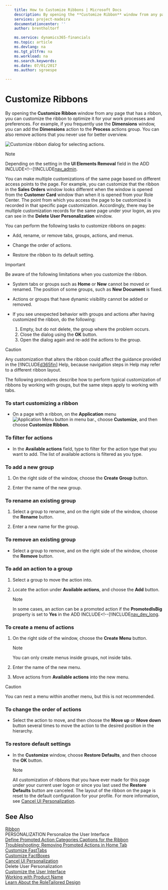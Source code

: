 ```yaml
---
    title: How to Customize Ribbons | Microsoft Docs
    description: By opening the **Customize Ribbon** window from any page that has a ribbon, you can customize the ribbon to optimize it for your work processes and preferences. For example, if you frequently use the **Dimensions** window, you can add the **Dimensions** action to the **Process** actions group. You can also remove actions that you never use for better overview.
    services: project-madeira
    documentationcenter: ''
    author: brentholtorf

    ms.service: dynamics365-financials
    ms.topic: article
    ms.devlang: na
    ms.tgt_pltfrm: na
    ms.workload: na
    ms.search.keywords:
    ms.date: 07/01/2017
    ms.author: sgroespe

---
```

# Customize Ribbons
By opening the **Customize Ribbon** window from any page that has a ribbon, you can customize the ribbon to optimize it for your work processes and preferences. For example, if you frequently use the **Dimensions** window, you can add the **Dimensions** action to the **Process** actions group. You can also remove actions that you never use for better overview.  
  
 ![Customize ribbon dialog for selecting actions.](../media/rtc_customizeribbon.png "RTC_CustomizeRibbon")  
  
> [!NOTE]  
>  Depending on the setting in the **UI Elements Removal** field in the ADD INCLUDE<!--[!INCLUDE[nav_admin](../../includes/How%20to:%20Specify%20When%20UI%20Elements%20Are%20Removed.md).  
  
 You can make multiple customizations of the same page based on different access points to the page. For example, you can customize that the ribbon in the **Sales Orders** window looks different when the window is opened from the **Customer Card** window than when it is opened from your Role Center. The point from which you access the page to be customized is recorded in that specific page customization. Accordingly, there may be multiple customization records for the same page under your logon, as you can see in the **Delete User Personalization** window.  
  
 You can perform the following tasks to customize ribbons on pages:  
  
-   Add, rename, or remove tabs, groups, actions, and menus.  
  
-   Change the order of actions.  
  
-   Restore the ribbon to its default setting.  
  
> [!IMPORTANT]  
>  Be aware of the following limitations when you customize the ribbon.  
>   
>  -   System tabs or groups such as **Home** or **New** cannot be moved or renamed. The position of some groups, such as **New Document** is fixed.  
> -   Actions or groups that have dynamic visibility cannot be added or removed.  
> -   If you see unexpected behavior with groups and actions after having customized the ribbon, do the following:  
>   
>      1.  Empty, but do not delete, the group where the problem occurs.  
>     2.  Close the dialog using the **OK** button.  
>     3.  Open the dialog again and re-add the actions to the group.  
  
> [!CAUTION]  
>  Any customization that alters the ribbon could affect the guidance provided in the [!INCLUDE[d365fin](includes/d365fin_md.md)] Help, because navigation steps in Help may refer to a different ribbon layout.  
  
 The following procedures describe how to perform typical customization of ribbons by working with groups, but the same steps apply to working with tabs.  
  
### To start customizing a ribbon  
  
-   On a page with a ribbon, on the **Application** menu ![Application Menu button in menu bar.](../media/applicationmenuicon.png "ApplicationMenuIcon"), choose **Customize**, and then choose **Customize Ribbon**.  
  
### To filter for actions  
  
-   In the **Available actions** field, type to filter for the action type that you want to add. The list of available actions is filtered as you type.  
  
### To add a new group  
  
1.  On the right side of the window, choose the **Create Group** button.  
  
2.  Enter the name of the new group.  
  
### To rename an existing group  
  
1.  Select a group to rename, and on the right side of the window, choose the **Rename** button.  
  
2.  Enter a new name for the group.  
  
### To remove an existing group  
  
-   Select a group to remove, and on the right side of the window, choose the **Remove** button.  
  
### To add an action to a group  
  
1.  Select a group to move the action into.  
  
2.  Locate the action under **Available actions**, and choose the **Add** button.  
  
    > [!NOTE]  
    >  In some cases, an action can be a promoted action if the **PromotedIsBig** property is set to **Yes** in the ADD INCLUDE<!--[!INCLUDE[nav_dev_long](../../includes/How%20to:%20Promote%20Actions%20on%20Pages.md).  
  
### To create a menu of actions  
  
1.  On the right side of the window, choose the **Create Menu** button.  
  
    > [!NOTE]  
    >  You can only create menus inside groups, not inside tabs.  
  
2.  Enter the name of the new menu.  
  
3.  Move actions from **Available actions** into the new menu.  
  
> [!CAUTION]  
>  You can nest a menu within another menu, but this is not recommended.  
  
### To change the order of actions  
  
-   Select the action to move, and then choose the **Move up** or **Move down** button several times to move the action to the desired position in the hierarchy.  
  
### To restore default settings  
  
-   In the **Customize** window, choose **Restore Defaults**, and then choose the **OK** button.  
  
    > [!NOTE]  
    >  All customization of ribbons that you have ever made for this page under your current user logon or since you last used the **Restore Defaults** button are canceled. The layout of the ribbon on the page is reset to the default configuration for your profile. For more information, see [Cancel UI Personalization](../how-to-cancel-ui-personalization.md).  
  
## See Also  
 [Ribbon](../ribbon.md)   
 PERSONALIZATION Personalize the User Interface   
 [Define Promoted Action Categories Captions for the Ribbon](../How%20to:%20Define%20Promoted%20Action%20Categories%20Captions%20for%20the%20Ribbon.md)   
 [Troubleshooting: Removing Promoted Actions in Home Tab](../troubleshooting-removing-promoted-actions-in-home-tab.md)   
 [Customize FastTabs](../how-to-customize-fasttabs.md)   
 [Customize FactBoxes](../how-to-customize-factboxes.md)   
 [Cancel UI Personalization](../how-to-cancel-ui-personalization.md)   
 Delete User Personalization   
 [Customize the User Interface](../customize-the-user-interface.md)   
 [Working with Product Name](../working-with-$-p_1-product-name-$-.md)   
 [Learn About the RoleTailored Design](../learn-about-the-roletailored-design.md)